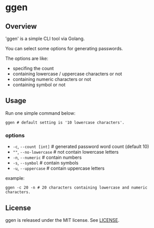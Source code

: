 # ggen

## Overview

'ggen' is a simple CLI tool via Golang.

You can select some options for generating passwords.

The options are like:

- specifing the count
- containing lowercase / uppercase characters or not
- containing numeric characters or not
- containing symbol or not

## Usage

Run one simple command below:

```shell
ggen # default setting is '10 lowercase characters'.
```

### options

- `-c`, `--count [int]`    # generated password word count (default 10)
- `""`, `--no-lowercase`   # not contain lowercase letters
- `-n`, `--numeric`        # contain numbers
- `-s`, `--symbol`         # contain symbols
- `-u`, `--uppercase`      # contain uppercase letters

example:

```shell
ggen -c 20 -n # 20 characters containing lowercase and numeric characters.
```

## License

ggen is released under the MIT license. See [LICENSE](./LICENSE).
